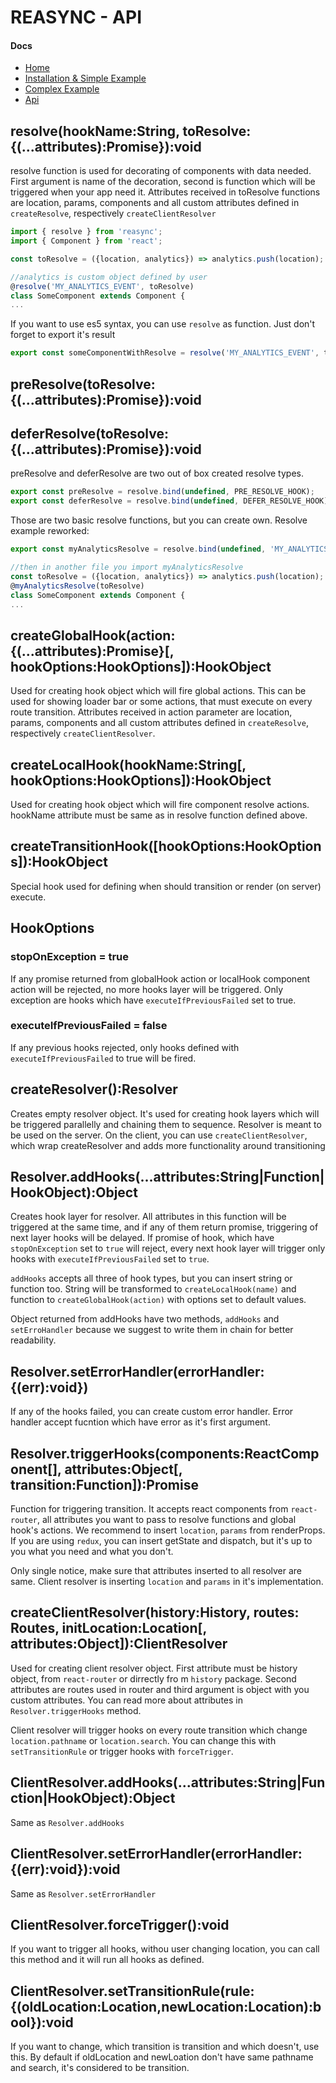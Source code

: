 # REASYNC - API

#### Docs

- [Home](https://github.com/svrcekmichal/reasync)
- [Installation & Simple Example](https://github.com/svrcekmichal/reasync/blob/master/docs/SIMPLE_EXAMPLE.md)
- [Complex Example](https://github.com/svrcekmichal/reasync/blob/master/docs/COMPLEX_EXAMPLE.md)
- [Api](https://github.com/svrcekmichal/reasync/blob/master/docs/API.md)


## resolve(hookName:String, toResolve:{(...attributes):Promise}):void

resolve function is used for decorating of components with data needed. First argument is name of the decoration,
second is function which will be triggered when your app need it. Attributes received in toResolve functions are 
location, params, components and all custom attributes defined in `createResolve`, respectively `createClientResolver`

```javascript
import { resolve } from 'reasync';
import { Component } from 'react';

const toResolve = ({location, analytics}) => analytics.push(location);

//analytics is custom object defined by user
@resolve('MY_ANALYTICS_EVENT', toResolve)
class SomeComponent extends Component {
...
```

If you want to use es5 syntax, you can use `resolve` as function. Just don't forget to export it's result

```javascript
export const someComponentWithResolve = resolve('MY_ANALYTICS_EVENT', toResolve)(SomeComponent);
```

## preResolve(toResolve:{(...attributes):Promise}):void
## deferResolve(toResolve:{(...attributes):Promise}):void

preResolve and deferResolve are two out of box created resolve types.
```javascript
export const preResolve = resolve.bind(undefined, PRE_RESOLVE_HOOK);
export const deferResolve = resolve.bind(undefined, DEFER_RESOLVE_HOOK);
```

Those are two basic resolve functions, but you can create own. Resolve example reworked:
```javascript
export const myAnalyticsResolve = resolve.bind(undefined, 'MY_ANALYTICS_EVENT');

//then in another file you import myAnalyticsResolve
const toResolve = ({location, analytics}) => analytics.push(location);
@myAnalyticsResolve(toResolve)
class SomeComponent extends Component {
...
```

## createGlobalHook(action:{(...attributes):Promise}[, hookOptions:HookOptions]):HookObject

Used for creating hook object which will fire global actions. This can be used for showing loader bar or some actions, that
must execute on every route transition. Attributes received in action parameter are 
location, params, components and all custom attributes defined in `createResolve`, respectively `createClientResolver`.

## createLocalHook(hookName:String[, hookOptions:HookOptions]):HookObject

Used for creating hook object which will fire component resolve actions. hookName attribute must be 
same as in resolve function defined above. 

## createTransitionHook([hookOptions:HookOptions]):HookObject

Special hook used for defining when should transition or render (on server) execute.

## HookOptions
### stopOnException = true

If any promise returned from globalHook action or localHook component action will be rejected, no more hooks layer will be triggered.
Only exception are hooks which have `executeIfPreviousFailed` set to true.

### executeIfPreviousFailed = false

If any previous hooks rejected, only hooks defined with `executeIfPreviousFailed` to true will be fired.

## createResolver():Resolver

Creates empty resolver object. It's used for creating hook layers which will be triggered parallelly and chaining them to sequence.
Resolver is meant to be used on the server. On the client, you can use `createClientResolver`, which wrap createResolver and adds more
functionality around transitioning

## Resolver.addHooks(...attributes:String|Function|HookObject):Object

Creates hook layer for resolver. All attributes in this function will be triggered at the same time, and if any of them return promise, triggering
of next layer hooks will be delayed. If promise of hook, which have `stopOnException` set to `true` will reject, every next hook layer will trigger only hooks
with `executeIfPreviousFailed` set to `true`. 

`addHooks` accepts all three of hook types, but you can insert string or function too. String will be transformed to `createLocalHook(name)` and function to
`createGlobalHook(action)` with options set to default values.

Object returned from addHooks have two methods, `addHooks` and `setErroHandler` because we suggest to write them in chain for better readability.

## Resolver.setErrorHandler(errorHandler:{(err):void})

If any of the hooks failed, you can create custom error handler. Error handler accept fucntion which have error as it's first argument.

## Resolver.triggerHooks(components:ReactComponent[], attributes:Object[, transition:Function]):Promise

Function for triggering transition. It accepts react components from `react-router`, all attributes you want to pass to resolve functions and global hook's actions.
We recommend to insert `location`, `params` from renderProps. If you are using `redux`, you can insert getState and dispatch, but it's up to you what you need and what you don't.

Only single notice, make sure that attributes inserted to all resolver are same. Client resolver is inserting `location` and `params` in it's implementation.
 
## createClientResolver(history:History, routes: Routes, initLocation:Location[, attributes:Object]):ClientResolver

Used for creating client resolver object. First attribute must be history object, from `react-router` or dirrectly fro m `history` package. Second attributes are routes used in router
and third argument is object with you custom attributes. You can read more about attributes in `Resolver.triggerHooks` method. 

Client resolver will trigger hooks on every route transition which change `location.pathname` or `location.search`. 
You can change this with `setTransitionRule` or trigger hooks with `forceTrigger`.

## ClientResolver.addHooks(...attributes:String|Function|HookObject):Object

Same as `Resolver.addHooks`

## ClientResolver.setErrorHandler(errorHandler:{(err):void}):void

Same as `Resolver.setErrorHandler`

## ClientResolver.forceTrigger():void

If you want to trigger all hooks, withou user changing location, you can call this method and it will run all hooks as defined.

## ClientResolver.setTransitionRule(rule:{(oldLocation:Location,newLocation:Location):bool}):void

If you want to change, which transition is transition and which doesn't, use this. By default if oldLocation and newLoation don't have same
pathname and search, it's considered to be transition.
